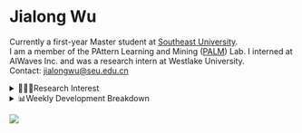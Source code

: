 #  Jialong Wu

Currently a first-year Master student at [Southeast University](https://www.seu.edu.cn/english/).<br>
I am a member of the PAttern Learning and Mining ([PALM](http://palm.seu.edu.cn/home.html)) Lab. I interned at AIWaves Inc. and was a research intern at Westlake University.<br>
Contact: jialongwu@seu.edu.cn
<details><summary>👨🏻‍💻Research Interest</summary>
My current research interests primarily encompass three aspects:

- Exploring the **synergies** between large-scale and small-scale models.
- Investigating the <strong>personalization and interactive</strong> abilities of LLMs.
- Utilizing  <strong>causal inference</strong>  to mitigate bias in conventional NLP tasks.

Recent works:
[Constituency Parsing using LLMs](https://arxiv.org/pdf/2310.19462.pdf), [Agents](https://arxiv.org/pdf/2309.07870.pdf)
</details>

<details><summary>📊Weekly Development Breakdown</summary>

<!--START_SECTION:waka-->

```txt
From: 20 January 2024 - To: 27 January 2024

Total Time: 5 hrs 43 mins

Python       2 hrs 1 min     ████████▓░░░░░░░░░░░░░░░░   35.25 %
SSH Config   1 hr 19 mins    █████▓░░░░░░░░░░░░░░░░░░░   23.23 %
Other        1 hr 18 mins    █████▓░░░░░░░░░░░░░░░░░░░   22.74 %
Text         34 mins         ██▒░░░░░░░░░░░░░░░░░░░░░░   09.91 %
Bash         21 mins         █▓░░░░░░░░░░░░░░░░░░░░░░░   06.29 %
```

<!--END_SECTION:waka-->

[![wakatime](https://wakatime.com/badge/user/c6720b29-9431-4a60-bc9d-e1fb2b6bd65f.svg)](https://wakatime.com/@c6720b29-9431-4a60-bc9d-e1fb2b6bd65f)
</details>

![](https://komarev.com/ghpvc/?username=callanwu)

